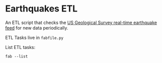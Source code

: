 # Earthquakes ETL #

An ETL script that checks the [US Geological Survey real-time earthquake feed](http://earthquake.usgs.gov/earthquakes/feed/v1.0/) for new data periodically.

ETL Tasks live in `fabfile.py`

List ETL tasks:

    fab --list


